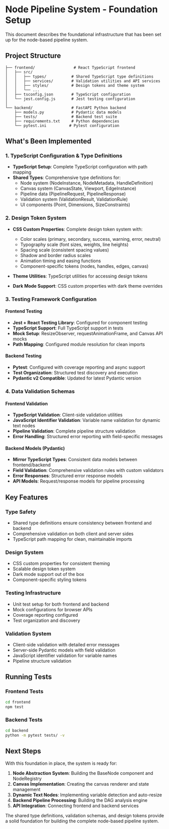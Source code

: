 # Node Pipeline System - Foundation Setup

This document describes the foundational infrastructure that has been set up for the node-based pipeline system.

## Project Structure

```
├── frontend/                 # React TypeScript frontend
│   ├── src/
│   │   ├── types/           # Shared TypeScript type definitions
│   │   ├── services/        # Validation utilities and API services
│   │   ├── styles/          # Design tokens and theme system
│   │   └── ...
│   ├── tsconfig.json        # TypeScript configuration
│   └── jest.config.js       # Jest testing configuration
│
└── backend/                 # FastAPI Python backend
    ├── models.py            # Pydantic data models
    ├── tests/               # Backend test suite
    ├── requirements.txt     # Python dependencies
    └── pytest.ini          # Pytest configuration
```

## What's Been Implemented

### 1. TypeScript Configuration & Type Definitions

- **TypeScript Setup**: Complete TypeScript configuration with path mapping
- **Shared Types**: Comprehensive type definitions for:
  - Node system (NodeInstance, NodeMetadata, HandleDefinition)
  - Canvas system (CanvasState, Viewport, EdgeInstance)
  - Pipeline data (PipelineRequest, PipelineResponse)
  - Validation system (ValidationResult, ValidationRule)
  - UI components (Point, Dimensions, SizeConstraints)

### 2. Design Token System

- **CSS Custom Properties**: Complete design token system with:
  - Color scales (primary, secondary, success, warning, error, neutral)
  - Typography scale (font sizes, weights, line heights)
  - Spacing scale (consistent spacing values)
  - Shadow and border radius scales
  - Animation timing and easing functions
  - Component-specific tokens (nodes, handles, edges, canvas)

- **Theme Utilities**: TypeScript utilities for accessing design tokens
- **Dark Mode Support**: CSS custom properties with dark theme overrides

### 3. Testing Framework Configuration

#### Frontend Testing
- **Jest + React Testing Library**: Configured for component testing
- **TypeScript Support**: Full TypeScript support in tests
- **Mock Setup**: ResizeObserver, requestAnimationFrame, and Canvas API mocks
- **Path Mapping**: Configured module resolution for clean imports

#### Backend Testing
- **Pytest**: Configured with coverage reporting and async support
- **Test Organization**: Structured test discovery and execution
- **Pydantic v2 Compatible**: Updated for latest Pydantic version

### 4. Data Validation Schemas

#### Frontend Validation
- **TypeScript Validation**: Client-side validation utilities
- **JavaScript Identifier Validation**: Variable name validation for dynamic text nodes
- **Pipeline Validation**: Complete pipeline structure validation
- **Error Handling**: Structured error reporting with field-specific messages

#### Backend Models (Pydantic)
- **Mirror TypeScript Types**: Consistent data models between frontend/backend
- **Field Validation**: Comprehensive validation rules with custom validators
- **Error Responses**: Structured error response models
- **API Models**: Request/response models for pipeline processing

## Key Features

### Type Safety
- Shared type definitions ensure consistency between frontend and backend
- Comprehensive validation on both client and server sides
- TypeScript path mapping for clean, maintainable imports

### Design System
- CSS custom properties for consistent theming
- Scalable design token system
- Dark mode support out of the box
- Component-specific styling tokens

### Testing Infrastructure
- Unit test setup for both frontend and backend
- Mock configurations for browser APIs
- Coverage reporting configured
- Test organization and discovery

### Validation System
- Client-side validation with detailed error messages
- Server-side Pydantic models with field validation
- JavaScript identifier validation for variable names
- Pipeline structure validation

## Running Tests

### Frontend Tests
```bash
cd frontend
npm test
```

### Backend Tests
```bash
cd backend
python -m pytest tests/ -v
```

## Next Steps

With this foundation in place, the system is ready for:

1. **Node Abstraction System**: Building the BaseNode component and NodeRegistry
2. **Canvas Implementation**: Creating the canvas renderer and state management
3. **Dynamic Text Nodes**: Implementing variable detection and auto-resize
4. **Backend Pipeline Processing**: Building the DAG analysis engine
5. **API Integration**: Connecting frontend and backend services

The shared type definitions, validation schemas, and design tokens provide a solid foundation for building the complete node-based pipeline system.